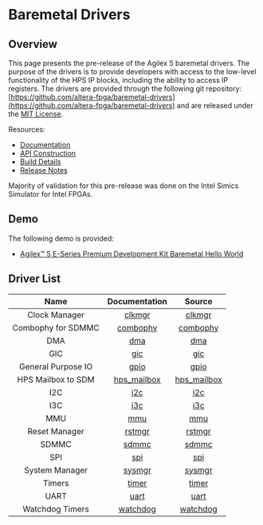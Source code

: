 # Baremetal Drivers

## Overview

This page presents the pre-release of the Agilex 5 baremetal drivers. The purpose of the drivers is to provide developers with access to the low-level functionality of the HPS IP blocks, including the ability to access IP registers. The drivers are provided through the following git repository: [https://github.com/altera-fpga/baremetal-drivers](https://github.com/altera-fpga/baremetal-drivers) and  are released under the [MIT License](https://github.com/altera-fpga/baremetal-drivers/blob/QPDS24.3.1_REL_GSRD_PR/LICENSE). 

Resources:

* [Documentation](https://github.com/altera-fpga/baremetal-drivers/blob/QPDS24.3.1_REL_GSRD_PR/DOCUMENTATION.md)
* [API Construction](https://github.com/altera-fpga/baremetal-drivers/blob/QPDS24.3.1_REL_GSRD_PR/DESIGN.md)
* [Build Details](https://github.com/altera-fpga/baremetal-drivers/blob/QPDS24.3.1_REL_GSRD_PR/BUILD.md)
* [Release Notes](https://github.com/altera-fpga/baremetal-drivers/releases/tag/QPDS24.3.1_REL_GSRD_PR)

Majority of validation for this pre-release was done on the Intel Simics Simulator for Intel FPGAs.

## Demo

The following demo is provided:

 * [Agilex™ 5 E-Series Premium Development Kit Baremetal Hello World](https://altera-fpga.github.io/rel-24.3.1/baremetal-embedded/agilex-5/e-series/premium/ug-baremetal-agx5e-premium/)

## Driver List
 
| **Name** | Documentation | Source |
| :--:|:--:|:--:|
|Clock Manager|[clkmgr](https://github.com/altera-fpga/baremetal-drivers/blob/QPDS24.3.1_REL_GSRD_PR/inc/clkmgr/clkmgr.md)|[clkmgr](https://github.com/altera-fpga/baremetal-drivers/tree/QPDS24.3.1_REL_GSRD_PR/src/clkmgr)|
|Combophy for SDMMC|[combophy](https://github.com/altera-fpga/baremetal-drivers/blob/QPDS24.3.1_REL_GSRD_PR/inc/combophy/combophy.md)|[combophy](https://github.com/altera-fpga/baremetal-drivers/tree/QPDS24.3.1_REL_GSRD_PR/src/combophy)|
|DMA|[dma](https://github.com/altera-fpga/baremetal-drivers/blob/QPDS24.3.1_REL_GSRD_PR/inc/dma/dma.md)|[dma](https://github.com/altera-fpga/baremetal-drivers/tree/QPDS24.3.1_REL_GSRD_PR/src/dma)|
|GIC|[gic](https://github.com/altera-fpga/baremetal-drivers/blob/QPDS24.3.1_REL_GSRD_PR/inc/gic/gic.md)|[gic](https://github.com/altera-fpga/baremetal-drivers/tree/QPDS24.3.1_REL_GSRD_PR/src/gic)|
|General Purpose IO|[gpio](https://github.com/altera-fpga/baremetal-drivers/blob/QPDS24.3.1_REL_GSRD_PR/inc/gpio/gpio.md)|[gpio](https://github.com/altera-fpga/baremetal-drivers/tree/QPDS24.3.1_REL_GSRD_PR/src/gpio)|
|HPS Mailbox to SDM|[hps_mailbox](https://github.com/altera-fpga/baremetal-drivers/blob/QPDS24.3.1_REL_GSRD_PR/inc/hps_mailbox/hps_mailbox.md)|[hps_mailbox](https://github.com/altera-fpga/baremetal-drivers/tree/QPDS24.3.1_REL_GSRD_PR/src/hps_mailbox)|
|I2C|[i2c](https://github.com/altera-fpga/baremetal-drivers/blob/QPDS24.3.1_REL_GSRD_PR/inc/i2c/i2c.md)|[i2c](https://github.com/altera-fpga/baremetal-drivers/tree/QPDS24.3.1_REL_GSRD_PR/src/i2c)|
|I3C|[i3c](https://github.com/altera-fpga/baremetal-drivers/blob/QPDS24.3.1_REL_GSRD_PR/inc/i3c/i3c.md)|[i3c](https://github.com/altera-fpga/baremetal-drivers/tree/QPDS24.3.1_REL_GSRD_PR/src/i3c)|
|MMU|[mmu](https://github.com/altera-fpga/baremetal-drivers/blob/QPDS24.3.1_REL_GSRD_PR/inc/mmu/mmu.md)|[mmu](https://github.com/altera-fpga/baremetal-drivers/tree/QPDS24.3.1_REL_GSRD_PR/src/mmu)|
|Reset Manager|[rstmgr](https://github.com/altera-fpga/baremetal-drivers/blob/QPDS24.3.1_REL_GSRD_PR/inc/rstmgr/rstmgr.md)|[rstmgr](https://github.com/altera-fpga/baremetal-drivers/tree/QPDS24.3.1_REL_GSRD_PR/src/rstmgr)|
|SDMMC|[sdmmc](https://github.com/altera-fpga/baremetal-drivers/blob/QPDS24.3.1_REL_GSRD_PR/inc/sdmmc/sdmmc.md)|[sdmmc](https://github.com/altera-fpga/baremetal-drivers/tree/QPDS24.3.1_REL_GSRD_PR/src/sdmmc)|
|SPI|[spi](https://github.com/altera-fpga/baremetal-drivers/blob/QPDS24.3.1_REL_GSRD_PR/inc/spi/spi.md)|[spi](https://github.com/altera-fpga/baremetal-drivers/tree/QPDS24.3.1_REL_GSRD_PR/src/spi)|
|System Manager|[sysmgr](https://github.com/altera-fpga/baremetal-drivers/blob/QPDS24.3.1_REL_GSRD_PR/inc/sysmgr/sysmgr.md)|[sysmgr](https://github.com/altera-fpga/baremetal-drivers/tree/QPDS24.3.1_REL_GSRD_PR/src/sysmgr)|
|Timers|[timer](https://github.com/altera-fpga/baremetal-drivers/blob/QPDS24.3.1_REL_GSRD_PR/inc/timer/timer.md)|[timer](https://github.com/altera-fpga/baremetal-drivers/tree/QPDS24.3.1_REL_GSRD_PR/src/timer)|
|UART|[uart](https://github.com/altera-fpga/baremetal-drivers/blob/QPDS24.3.1_REL_GSRD_PR/inc/uart/uart.md)|[uart](https://github.com/altera-fpga/baremetal-drivers/tree/QPDS24.3.1_REL_GSRD_PR/src/uart)|
|Watchdog Timers|[watchdog](https://github.com/altera-fpga/baremetal-drivers/blob/QPDS24.3.1_REL_GSRD_PR/inc/watchdog/watchdog.md)|[watchdog](https://github.com/altera-fpga/baremetal-drivers/tree/QPDS24.3.1_REL_GSRD_PR/src/watchdog)|
